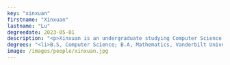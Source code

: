 ```yaml
---
key: "xinxuan"
firstname: "Xinxuan"
lastname: "Lu"
degreedate: 2023-05-01
description: "<p>Xinxuan is an undergraduate studying Computer Science and Mathematics at Vanderbilt University. He is working as an undergraduate research assistant in Prof. Dan Work’s lab on Vehicle Detection Tasks. His research interests include applications of machine learning and computer vision.</p>"
degrees: "<li>B.S, Computer Science; B.A, Mathematics, Vanderbilt University, 2023(Expected)</li>"
image: /images/people/xinxuan.jpg
---
```


